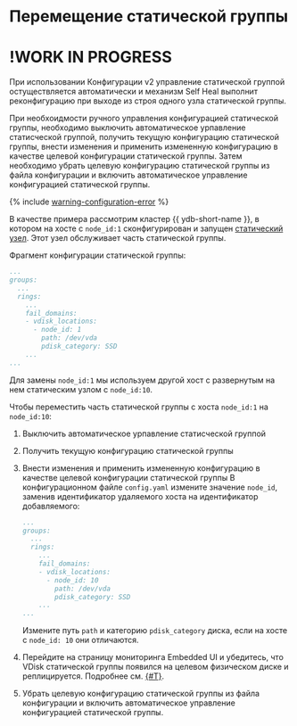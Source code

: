 # Перемещение статической группы

# !WORK IN PROGRESS

При использовании Конфигурации v2 управление статической группой остуществляется автоматически и механизм Self Heal выполнит реконфигурацию при выходе из строя одного узла статической группы.

При необхоидмости ручного управления конфигурацией статической группы, необходимо выключить автоматическое урпавление статисческой группой, получить текущую конфигурацию статической группы, внести изменения и применить измененную конфигурацию в качестве целевой конфигурации статической группы. Затем необходимо убрать целевую конфигурацию статической группы из файла конфигурации и включить автоматическое управление конфигурацией статической группы.

{% include [warning-configuration-error](../configuration-v1/_includes/warning-configuration-error.md) %}

В качестве примера рассмотрим кластер {{ ydb-short-name }}, в котором на хосте с `node_id:1` сконфигурирован и запущен [статический узел](../../../devops/configuration-management/configuration-v2/config-settings.md#hosts). Этот узел обслуживает часть статической группы.

Фрагмент конфигурации статической группы:

```yaml
...
groups:
  ...
  rings:
    ...
    fail_domains:
    - vdisk_locations:
      - node_id: 1
        path: /dev/vda
        pdisk_category: SSD
    ...
...
```

Для замены `node_id:1` мы используем другой хост с развернутым на нем статическим узлом с `node_id:10`.

Чтобы переместить часть статической группы с хоста `node_id:1` на `node_id:10`:


1. Выключить автоматическое урпавление статисческой группой
1. Получить текущую конфигурацию статической группы
1. Внести изменения и применить измененную конфигурацию в качестве целевой конфигурации статической группы
    В конфигурационном файле `config.yaml` измените значение `node_id`, заменив идентификатор удаляемого хоста на идентификатор добавляемого:
  
    ```yaml
    ...
    groups:
      ...
      rings:
        ...
        fail_domains:
        - vdisk_locations:
          - node_id: 10
            path: /dev/vda
            pdisk_category: SSD
        ...
    ...
    ```
  
      Измените путь `path` и категорию `pdisk_category` диска, если на хосте с `node_id: 10` они отличаются.
1. Перейдите на страницу мониторинга Embedded UI и убедитесь, что VDisk статической группы появился на целевом физическом диске и реплицируется. Подробнее см. [{#T}](../../../reference/embedded-ui/ydb-monitoring.md#static-group).
1. Убрать целевую конфигурацию статической группы из файла конфигурации и включить автоматическое управление конфигурацией статической группы.

